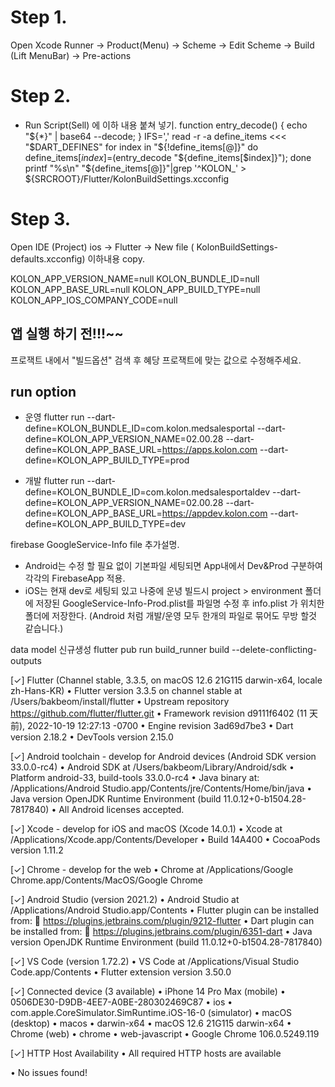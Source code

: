 
# Step 1.
>>>>>>>>>>>>>>>>>>>>>>>>>>>>>>>>>>>>>>>>>>>>
Open Xcode
Runner -> Product(Menu) -> Scheme -> Edit Scheme -> Build (Lift MenuBar) -> Pre-actions 

# Step 2.
>>>>>>>>>>>>>>>>>>>>>>>>>>>>>>>>>>>>>>>>>>>>
- Run Script(Sell) 에 이하 내용 붙쳐 넣기.
function entry_decode() { echo "${*}" | base64 --decode; }
IFS=',' read -r -a define_items <<< "$DART_DEFINES"
for index in "${!define_items[@]}"
do define_items[$index]=$(entry_decode "${define_items[$index]}");
done
printf "%s\n" "${define_items[@]}"|grep '^KOLON_' > ${SRCROOT}/Flutter/KolonBuildSettings.xcconfig


# Step 3. 
>>>>>>>>>>>>>>>>>>>>>>>>>>>>>>>>>>>>>>>>>>>>
Open IDE (Project) 
ios -> Flutter -> New file ( KolonBuildSettings-defaults.xcconfig)
이하내용 copy. 

KOLON_APP_VERSION_NAME=null
KOLON_BUNDLE_ID=null
KOLON_APP_BASE_URL=null
KOLON_APP_BUILD_TYPE=null
KOLON_APP_IOS_COMPANY_CODE=null


## 앱 실행 하기 전!!!~~ 
>>>>>>>>>>>>>>>>>>>>>>>>>>>>>>>>>>>>>>>>>>>>
프로잭트 내에서  "빌드옵션" 검색 후 
혜당 프로잭트에 맞는 값으로 수정해주세요.

## run option 
>>>>>>>>>>>>>>>>>>>>>>>>>>>>>>>>>>>>>>>>>>>>>
- 운영 
flutter run --dart-define=KOLON_BUNDLE_ID=com.kolon.medsalesportal --dart-define=KOLON_APP_VERSION_NAME=02.00.28  --dart-define=KOLON_APP_BASE_URL=https://apps.kolon.com --dart-define=KOLON_APP_BUILD_TYPE=prod

- 개발
flutter run --dart-define=KOLON_BUNDLE_ID=com.kolon.medsalesportaldev  --dart-define=KOLON_APP_VERSION_NAME=02.00.28  --dart-define=KOLON_APP_BASE_URL=https://appdev.kolon.com --dart-define=KOLON_APP_BUILD_TYPE=dev


>>>>>>>>>>>>>>>>>>>>>>>>>>>>>>>>>>>>>>>>>>>>>

firebase GoogleService-Info file 추가설명.
- Android는 수정 할 필요 없이 기본파일 세팅되면 App내에서 Dev&Prod 구분하여 각각의 FirebaseApp 적용.
- iOS는 현재 dev로 세팅되 있고 나중에 운녕 빌드시 project > environment 폴더에 저장된 GoogleService-Info-Prod.plist를 파일명 수정 후 info.plist 가 위치한 폴더에 저장한다. (Android 처럼 개발/운영 모두 한개의 파일로 묶어도 무방 할것 같습니다.)
  
>>>>>>>>>>>>>>>>>>>>>>>>>>>>>>>>>>>>>>>>>>>>>>

data model 신규생성 
flutter pub run build_runner build --delete-conflicting-outputs


>>>>>>>>>>>>>>>>>>>>>>>>>>>>>>>>>>>>>>>>>>>>>>

[✓] Flutter (Channel stable, 3.3.5, on macOS 12.6 21G115 darwin-x64, locale zh-Hans-KR)
    • Flutter version 3.3.5 on channel stable at /Users/bakbeom/install/flutter
    • Upstream repository https://github.com/flutter/flutter.git
    • Framework revision d9111f6402 (11 天前), 2022-10-19 12:27:13 -0700
    • Engine revision 3ad69d7be3
    • Dart version 2.18.2
    • DevTools version 2.15.0

[✓] Android toolchain - develop for Android devices (Android SDK version 33.0.0-rc4)
    • Android SDK at /Users/bakbeom/Library/Android/sdk
    • Platform android-33, build-tools 33.0.0-rc4
    • Java binary at: /Applications/Android Studio.app/Contents/jre/Contents/Home/bin/java
    • Java version OpenJDK Runtime Environment (build 11.0.12+0-b1504.28-7817840)
    • All Android licenses accepted.

[✓] Xcode - develop for iOS and macOS (Xcode 14.0.1)
    • Xcode at /Applications/Xcode.app/Contents/Developer
    • Build 14A400
    • CocoaPods version 1.11.2

[✓] Chrome - develop for the web
    • Chrome at /Applications/Google Chrome.app/Contents/MacOS/Google Chrome

[✓] Android Studio (version 2021.2)
    • Android Studio at /Applications/Android Studio.app/Contents
    • Flutter plugin can be installed from:
      🔨 https://plugins.jetbrains.com/plugin/9212-flutter
    • Dart plugin can be installed from:
      🔨 https://plugins.jetbrains.com/plugin/6351-dart
    • Java version OpenJDK Runtime Environment (build 11.0.12+0-b1504.28-7817840)

[✓] VS Code (version 1.72.2)
    • VS Code at /Applications/Visual Studio Code.app/Contents
    • Flutter extension version 3.50.0

[✓] Connected device (3 available)
    • iPhone 14 Pro Max (mobile) • 0506DE30-D9DB-4EE7-A0BE-280302469C87 • ios            •
      com.apple.CoreSimulator.SimRuntime.iOS-16-0 (simulator)
    • macOS (desktop)            • macos                                • darwin-x64     • macOS 12.6 21G115 darwin-x64
    • Chrome (web)               • chrome                               • web-javascript • Google Chrome 106.0.5249.119

[✓] HTTP Host Availability
    • All required HTTP hosts are available

• No issues found!